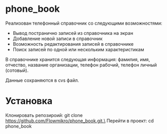 # phone_book
Реализован телефонный справочник со следующими возможностями:
- Вывод постранично записей из справочника на экран
- Добавление новой записи в справочник
- Возможность редактирования записей в справочнике
- Поиск записей по одной или нескольким характеристикам
  
<p5>В справочнике хранится следующая информация: фамилия, имя, отчество, название организации, телефон рабочий, телефон личный (сотовый).</p>
Данные сохраняются в cvs файл.
# Установка
Клонировать репозироий: git clone https://github.com/Flowmikro/phone_book.git.\ 
Перейти в проект: cd phone_book
 
